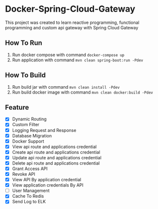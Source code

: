 # Docker-Spring-Cloud-Gateway

This project was created to learn reactive programming, functional programming and custom api gateway with Spring Cloud Gateway

## How To Run

1. Run docker compose with command `docker-compose up`
2. Run application with command `mvn clean spring-boot:run -Pdev`

## How To Build

1. Run build jar with command `mvn clean install -Pdev`
2. Run build docker image with command `mvn clean docker:build -Pdev`

## Feature

- [x] Dynamic Routing
- [x] Custom Filter
- [x] Logging Request and Response
- [x] Database Migration
- [x] Docker Support
- [x] View api route and applications credential
- [x] Create api route and applications credential
- [x] Update api route and applications credential
- [x] Delete api route and applications credential
- [x] Grant Access API
- [x] Revoke API
- [x] View API By application credential
- [x] View application credentials By API
- [ ] User Management
- [x] Cache To Redis
- [x] Send Log to ELK